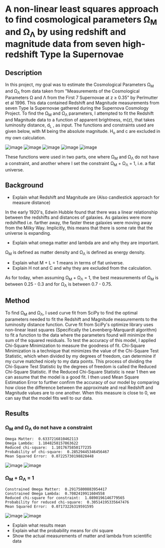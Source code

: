 # A non-linear least squares approach to find cosmological parameters Ω<sub>M</sub> and Ω<sub>Λ</sub> by using redshift and magnitude data from seven high-redshift Type Ia Supernovae 
## Description
In this project, my goal was to estimate the Cosmological Parameters Ω<sub>M</sub> and Ω<sub>Λ</sub> from data taken from "Measurements of the Cosmological Parameters Ω and Λ from the First 7 Supernovae at z ≥ 0.35" by Perlmutter et al 1996. This data contained Redshift and Magnitude measurements from seven Type Ia Supernovae gathered during the Supernova Cosmology Project. To find the Ω<sub>M</sub> and Ω<sub>Λ</sub> parameters, I attempted to fit the Redshift and Magnitude data to a function of apparent brightness, m(z), that takes luminosity distance, d<sub>L</sub> , as input. The functions and constraints used are given below, with M being the absolute magnitude. H<sub>o</sub> and c are excluded in my own calculation. 

![image](https://user-images.githubusercontent.com/113722000/191138243-4a2cd913-da4a-4ee4-9fc0-5408d1110f34.png)
![image](https://user-images.githubusercontent.com/113722000/191138192-aef152c7-f200-4283-91d1-a06f032c095e.png)
![image](https://user-images.githubusercontent.com/113722000/191138008-498ff1c7-04e1-4f01-9800-5f65a03f84cc.png)
![image](https://user-images.githubusercontent.com/113722000/191138104-4d783c65-9034-46e7-8626-d6491b347b29.png)
![image](https://user-images.githubusercontent.com/113722000/191138161-d3869cde-0678-45fe-9542-40e90224619c.png)

These functions were used in two parts, one where Ω<sub>M</sub> and Ω<sub>Λ</sub> do not have a constraint, and another where I set the constraint Ω<sub>M</sub> + Ω<sub>Λ</sub> = 1, i.e. a flat universe.

## Background 
- Explain what Redshift and Magnitude are (Also candlestick approach for measure distance) 

In the early 1920's, Edwin Hubble found that there was a linear relationship between the redshifts and distances of galaxies. As galaxies were more redshifted i.e. farther away, the faster these galaxies were moving away from the Milky Way. Implicitly, this means that there is some rate that the universe is expanding. 
- Explain what omega matter and lambda are and why they are important. 

Ω<sub>M</sub> is defined as matter density and Ω<sub>Λ</sub> is defined as energy density.
- Explain what M + L = 1 means in terms of flat universe. 
- Explain H not and C and why they are excluded from the calculation. 

As for today, when assuming Ω<sub>M</sub> + Ω<sub>Λ</sub> = 1, the best measurements of Ω<sub>M</sub> is between 0.25 - 0.3 and for Ω<sub>Λ</sub> is between 0.7 - 0.75. 

## Method 
To find Ω<sub>M</sub> and Ω<sub>Λ</sub>, I used curve fit from SciPy to find the optimal parameters needed to fit the Redshift and Magnitude measurements to the luminosity distance function. Curve fit from SciPy's optimize library uses non-linear least squares (Specifically the Levenberg-Marquardt algorithm) to fit a function to the data where the parameters found will minimize the sum of the squared residuals. To test the accuracy of this model, I applied Chi-Square Minimization to measure the goodness of fit. Chi-Square Minimization is a technique that minimizes the value of the Chi-Square Test Statistic, which when divided by my degrees of freedom, can determine if my curve matched nicely to my data points. This process of dividing the Chi-Square Test Statistic by the degrees of freedom is called the Reduced Chi-Square Statistic. If the Reduced Chi-Square Statistic is near 1 then we can assume that the model is a good fit. I then used Mean Square Estimation Error to further confirm the accuracy of our model by comparing how close the difference between the approximate and real Redshift and Magnitude values are to one another. When this measure is close to 0, we can say that the model fits well to our data. 
 
## Results 
### Ω<sub>M</sub> and Ω<sub>Λ</sub> do not have a constraint

```
Omega Matter:  0.6337216810462113
Omega Lambda:  1.1048258157863622
Reduced chi-square:  1.1017675850177235
Probability of chi-square:  0.28529445346456467
Mean Squared Error:  0.07225730198828448
```
![image](https://user-images.githubusercontent.com/113722000/191159442-44364487-78d7-4c33-991a-1a78f6bdd90e.png)
![image](https://user-images.githubusercontent.com/113722000/191159570-550be766-966e-4998-b664-d3e5e683a7a2.png)


###  Ω<sub>M</sub> + Ω<sub>Λ</sub> = 1

```
Constrained Omega Matter:  0.29175800883954417
Constrained Omega Lambda:  0.7082419911604558
Reduced chi-square for constraint:  1.0890196146779565
Probability for reduced chi-square:  0.30514195335647476
Mean Squared Error:  0.07173226319591595
```
![image](https://user-images.githubusercontent.com/113722000/191163492-5f446a7c-a749-4189-8b57-d7c6d37a0e4b.png)
![image](https://user-images.githubusercontent.com/113722000/191163529-a7dab9ab-e221-42e1-aba8-05781626425e.png)


- Explain what results mean
- Explain what the probability means for chi square
- Show the actual measurements of matter and lambda from scientific data
